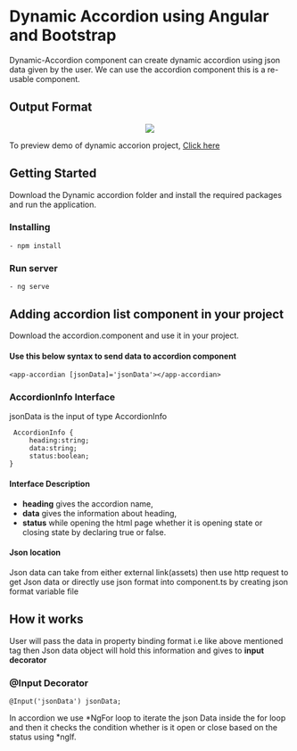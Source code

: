 # Dynamic Accordion using Angular and Bootstrap 

Dynamic-Accordion component can create dynamic accordion using json data given by the user.
We can use the accordion component this is a re-usable component.

## Output Format

 <p align='center'><img src="https://github.com/KNVSAIRAM/dynamic-accordion/blob/master/Images/output1.jpg"></p>
 
 To preview demo of dynamic accorion project, [Click here](https://stackblitz.com/edit/json-to-accordion-angular?embed=1&file=src/app/app.component.html&hideNavigation=1&view=preview)
 
 
## Getting Started
Download the Dynamic accordion folder and install the required packages and run the application. 

### Installing
    - npm install

### Run server
    - ng serve

## Adding accordion list component in your project
Download the accordion.component and use it in your project.

####  Use this below syntax to send data to accordion component

    <app-accordian [jsonData]='jsonData'></app-accordian>
### AccordionInfo Interface
 jsonData is the input of type AccordionInfo
 ```
  AccordionInfo {
      heading:string;
      data:string;
      status:boolean;
 }
```

#### Interface Description

   - **heading** gives the accordion name,
   - **data** gives the information about heading,
   - **status** while opening the html page whether it is opening state or closing state by declaring true or false.
    
#### Json location 

   Json data can take from either external link(assets) then use http request to get Json data or directly
    use json format into component.ts by creating json format variable file  

## How it works
  
   User will pass the data in property binding format i.e like above mentioned tag
    then Json data object will hold this information and gives to **input decorator**
### @Input Decorator

    @Input('jsonData') jsonData;


In accordion we use *NgFor loop to iterate the json Data inside the for loop and then it checks the condition 
whether is it open or close based on the status using *ngIf.


  
